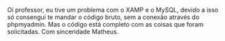 Oi professor, eu tive um problema com o XAMP e  o MySQL, devido a isso só consengui te mandar o código bruto, sem a conexão através do phpmyadmin. Mas o código está completo com as coisas que foram solicitadas. Com sinceridade Matheus. 
